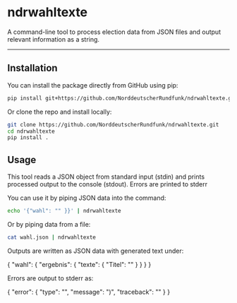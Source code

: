 # ndrwahltexte

A command-line tool to process election data from JSON files and output relevant information as a string.

---

## Installation

You can install the package directly from GitHub using pip:

```bash
pip install git+https://github.com/NorddeutscherRundfunk/ndrwahltexte.git
```

Or clone the repo and install locally:

```bash
git clone https://github.com/NorddeutscherRundfunk/ndrwahltexte.git
cd ndrwahltexte
pip install .
```

## Usage

This tool reads a JSON object from standard input (stdin) and prints processed output to the console (stdout). Errors are printed to stderr

You can use it by piping JSON data into the command:
```bash
echo '{"wahl": "" }}' | ndrwahltexte
```

Or by piping data from a file:
```bash
cat wahl.json | ndrwahltexte
```

Outputs are written as JSON data with generated text under:

{
  "wahl": {
    "ergebnis": {
      "texte": {
        "Titel": ""
      }
    }
  }
}

Errors are output to stderr as:

{
  "error": {
    "type": "",
    "message": ")",
    "traceback": ""
  }
}
